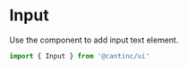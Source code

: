 # Input

Use the component to add input text element.

```typescript
import { Input } from '@cantinc/ui'
```
